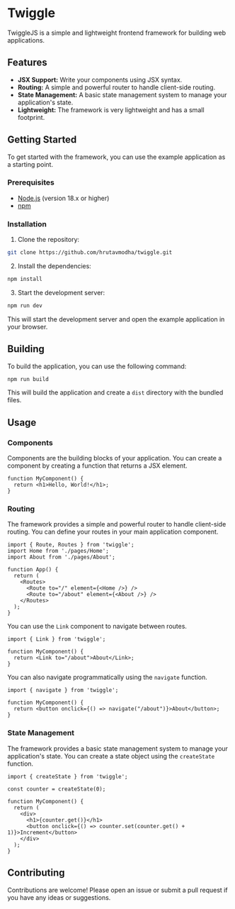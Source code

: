 # Twiggle

TwiggleJS is a simple and lightweight frontend framework for building web applications.

## Features

- **JSX Support:** Write your components using JSX syntax.
- **Routing:** A simple and powerful router to handle client-side routing.
- **State Management:** A basic state management system to manage your application's state.
- **Lightweight:** The framework is very lightweight and has a small footprint.

## Getting Started

To get started with the framework, you can use the example application as a starting point.

### Prerequisites

- [Node.js](https://nodejs.org/) (version 18.x or higher)
- [npm](https://www.npmjs.com/)

### Installation

1. Clone the repository:

```bash
git clone https://github.com/hrutavmodha/twiggle.git
```

2. Install the dependencies:

```bash
npm install
```

3. Start the development server:

```bash
npm run dev
```

This will start the development server and open the example application in your browser.

## Building

To build the application, you can use the following command:

```bash
npm run build
```

This will build the application and create a `dist` directory with the bundled files.

## Usage

### Components

Components are the building blocks of your application. You can create a component by creating a function that returns a JSX element.

```tsx
function MyComponent() {
  return <h1>Hello, World!</h1>;
}
```

### Routing

The framework provides a simple and powerful router to handle client-side routing. You can define your routes in your main application component.

```tsx
import { Route, Routes } from 'twiggle';
import Home from './pages/Home';
import About from './pages/About';

function App() {
  return (
    <Routes>
      <Route to="/" element={<Home />} />
      <Route to="/about" element={<About />} />
    </Routes>
  );
}
```

You can use the `Link` component to navigate between routes.

```tsx
import { Link } from 'twiggle';

function MyComponent() {
  return <Link to="/about">About</Link>;
}
```

You can also navigate programmatically using the `navigate` function.

```tsx
import { navigate } from 'twiggle';

function MyComponent() {
  return <button onclick={() => navigate("/about")}>About</button>;
}
```

### State Management

The framework provides a basic state management system to manage your application's state. You can create a state object using the `createState` function.

```tsx
import { createState } from 'twiggle';

const counter = createState(0);

function MyComponent() {
  return (
    <div>
      <h1>{counter.get()}</h1>
      <button onclick={() => counter.set(counter.get() + 1)}>Increment</button>
    </div>
  );
}
```

## Contributing

Contributions are welcome! Please open an issue or submit a pull request if you have any ideas or suggestions.